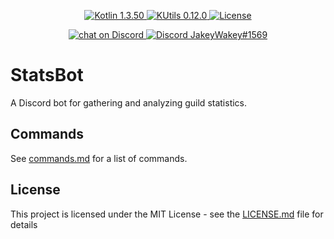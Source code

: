 <p align="center">
  <a href="https://kotlinlang.org/">
    <img src="https://img.shields.io/badge/Kotlin-1.3.50-blue.svg" alt="Kotlin 1.3.50">
  </a>
  <a href="https://gitlab.com/Aberrantfox/KUtils">
    <img src="https://img.shields.io/badge/KUtils-0.12.0-blue.svg" alt="KUtils 0.12.0">
  </a>
  <a href="LICENSE.md">
    <img src="https://img.shields.io/github/license/JakeJMattson/StatsBot.svg" alt="License">
  </a>
</p>

<p align="center">
  <a href="https://discord.gg/REZVVjA">
    <img src="https://img.shields.io/discord/453208597082406912?logo=discord" alt="chat on Discord">
  </a>
  <a href="https://discordapp.com/users/254786431656919051/">
    <img src="https://img.shields.io/badge/Me-JakeyWakey%231569-lightgrey.svg" alt="Discord JakeyWakey#1569">
  </a>
</p>

# StatsBot

A Discord bot for gathering and analyzing guild statistics. 

## Commands
See [commands.md](commands.md) for a list of commands.

## License
This project is licensed under the MIT License - see the [LICENSE.md](LICENSE.md) file for details
